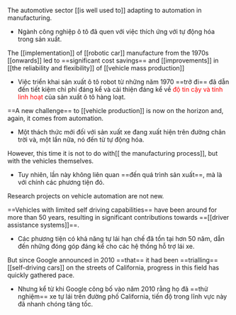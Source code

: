 The automotive sector [[is well used to]] adapting to automation in manufacturing. 

- Ngành công nghiệp ô tô đã quen với việc thích ứng với tự động hóa trong sản xuất.

The [[implementation]] of [[robotic car]] manufacture from the 1970s [[onwards]] led to 
==significant cost savings== and [[improvements]] in [[the reliability and flexibility]] of [[vehicle mass production]]
- Việc triển khai sản xuất ô tô robot từ những năm 1970 ==trở đi== đã dẫn đến tiết kiệm chi phí đáng kể và cải thiện đáng kể về <font color="#ff0000">độ tin cậy và tính linh hoạt</font> của sản xuất ô tô hàng loạt.

==A new challenge== to [[vehicle production]] is now on the horizon and, again, it comes from automation.
- Một thách thức mới đối với sản xuất xe đang xuất hiện trên đường chân trời và, một lần nữa, nó đến từ tự động hóa.

However, this time it is not to do with[[ the manufacturing process]], but with the vehicles themselves.

- Tuy nhiên, lần này không liên quan ==đến quá trình sản xuất==, mà là với chính các phương tiện đó.

Research projects on vehicle automation are not new.

==Vehicles with limited self­ driving capabilities== have been around for more than 50 years, resulting in significant contributions towards ==[[driver assistance systems]]==. 

- Các phương tiện có khả năng tự lái hạn chế đã tồn tại hơn 50 năm, dẫn đến những đóng góp đáng kể cho các hệ thống hỗ trợ lái xe.

But since Google announced in 2010 ==that== it had been ==trialling== [[self-driving cars]] on the streets of California, progress in this field has quickly gathered pace.

- Nhưng kể từ khi Google công bố vào năm 2010 rằng họ đã ==thử nghiệm== xe tự lái trên đường phố California, tiến độ trong lĩnh vực này đã nhanh chóng tăng tốc.

